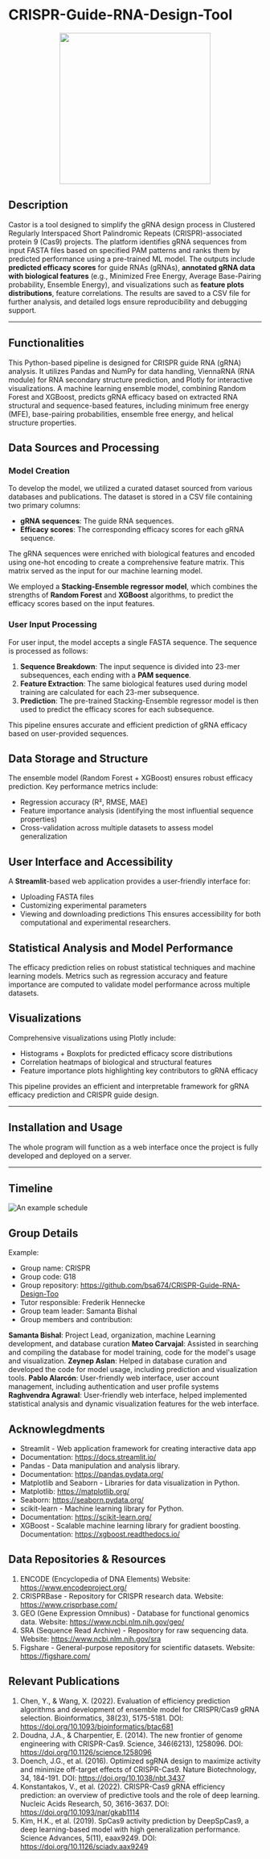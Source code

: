 # CRISPR-Guide-RNA-Design-Tool

<p align="center">
 
<img src="circular_logo.png" align="center" width="300" height="300" >
</p>

## Description

Castor is a tool designed to simplify the gRNA design process in Clustered Regularly Interspaced Short Palindromic Repeats (CRISPR)-associated protein 9 (Cas9) projects. The platform identifies gRNA sequences from input FASTA files based on specified PAM patterns and ranks them by predicted performance using a pre-trained ML model. The outputs include **predicted efficacy scores** for guide RNAs (gRNAs), **annotated gRNA data with biological features** (e.g., Minimized Free Energy, Average Base-Pairing probability, Ensemble Energy), and visualizations such as **feature plots distributions**, feature correlations. The results are saved to a CSV file for further analysis, and detailed logs ensure reproducibility and debugging support.

----
## Functionalities

This Python-based pipeline is designed for CRISPR guide RNA (gRNA) analysis. It utilizes Pandas and NumPy for data handling, ViennaRNA (RNA module) for RNA secondary structure prediction, and Plotly for interactive visualizations. A machine learning ensemble model, combining Random Forest and XGBoost, predicts gRNA efficacy based on extracted RNA structural and sequence-based features, including minimum free energy (MFE), base-pairing probabilities, ensemble free energy, and helical structure properties.

## Data Sources and Processing

### Model Creation
To develop the model, we utilized a curated dataset sourced from various databases and publications. The dataset is stored in a CSV file containing two primary columns: 
- **gRNA sequences**: The guide RNA sequences.
- **Efficacy scores**: The corresponding efficacy scores for each gRNA sequence.

The gRNA sequences were enriched with biological features and encoded using one-hot encoding to create a comprehensive feature matrix. This matrix served as the input for our machine learning model.

We employed a **Stacking-Ensemble regressor model**, which combines the strengths of **Random Forest** and **XGBoost** algorithms, to predict the efficacy scores based on the input features.

### User Input Processing
For user input, the model accepts a single FASTA sequence. The sequence is processed as follows:
1. **Sequence Breakdown**: The input sequence is divided into 23-mer subsequences, each ending with a **PAM sequence**.
2. **Feature Extraction**: The same biological features used during model training are calculated for each 23-mer subsequence.
3. **Prediction**: The pre-trained Stacking-Ensemble regressor model is then used to predict the efficacy scores for each subsequence.

This pipeline ensures accurate and efficient prediction of gRNA efficacy based on user-provided sequences.

## Data Storage and Structure
The ensemble model (Random Forest + XGBoost) ensures robust efficacy prediction. Key performance metrics include:

- Regression accuracy (R², RMSE, MAE)
- Feature importance analysis (identifying the most influential sequence properties)
- Cross-validation across multiple datasets to assess model generalization
## User Interface and Accessibility
A **Streamlit**-based web application provides a user-friendly interface for:

- Uploading FASTA files
- Customizing experimental parameters
- Viewing and downloading predictions
This ensures accessibility for both computational and experimental researchers.
## Statistical Analysis and Model Performance
The efficacy prediction relies on robust statistical techniques and machine learning models. Metrics such as regression accuracy and feature importance are computed to validate model performance across multiple datasets.

## Visualizations
Comprehensive visualizations using Plotly include:
- Histograms + Boxplots for predicted efficacy score distributions
- Correlation heatmaps of biological and structural features
- Feature importance plots highlighting key contributors to gRNA efficacy

This pipeline provides an efficient and interpretable framework for gRNA efficacy prediction and CRISPR guide design.

----
## Installation and Usage

The whole program will function as a web interface once the project is fully developed and deployed on a server.

----
## Timeline
![An example schedule](timeline.png)
## Group Details
Example:
- Group name: CRISPR
- Group code: G18
- Group repository: https://github.com/bsa674/CRISPR-Guide-RNA-Design-Too
- Tutor responsible: Frederik Hennecke
- Group team leader: Samanta Bishal
- Group members and contribution:

**Samanta Bishal**: Project Lead, organization, machine Learning development, and database curation
**Mateo Carvajal**: Assisted in searching and compiling the database for model training, code for the model's usage and visualization.
**Zeynep Aslan**: Helped in database curation and  developed the code for model usage, including prediction and visualization tools.
**Pablo Alarcón**: User-friendly web interface, user account management, including authentication and user profile systems
**Raghvendra Agrawal**: User-friendly web interface, helped implemented statistical analysis and dynamic visualization features for the web interface.

## Acknowlegdments

- Streamlit - Web application framework for creating interactive data app
- Documentation: https://docs.streamlit.io/
- Pandas - Data manipulation and analysis library.
- Documentation: https://pandas.pydata.org/
- Matplotlib and Seaborn - Libraries for data visualization in Python.
- Matplotlib: https://matplotlib.org/
- Seaborn: https://seaborn.pydata.org/
- scikit-learn - Machine learning library for Python.
- Documentation: https://scikit-learn.org/
- XGBoost - Scalable machine learning library for gradient boosting.
Documentation: https://xgboost.readthedocs.io/

## Data Repositories & Resources
1) ENCODE (Encyclopedia of DNA Elements)
Website: https://www.encodeproject.org/
2) CRISPRBase - Repository for CRISPR research data.
Website: https://www.crisprbase.com/
3) GEO (Gene Expression Omnibus) - Database for functional genomics data.
Website: https://www.ncbi.nlm.nih.gov/geo/
4) SRA (Sequence Read Archive) - Repository for raw sequencing data.
Website: https://www.ncbi.nlm.nih.gov/sra
5) Figshare - General-purpose repository for scientific datasets.
Website: https://figshare.com/


## Relevant Publications
1) Chen, Y., & Wang, X. (2022). Evaluation of efficiency prediction algorithms and development of ensemble model for CRISPR/Cas9 gRNA selection. Bioinformatics, 38(23), 5175-5181.
DOI: https://doi.org/10.1093/bioinformatics/btac681
2) Doudna, J.A., & Charpentier, E. (2014). The new frontier of genome engineering with CRISPR-Cas9. Science, 346(6213), 1258096.
DOI: https://doi.org/10.1126/science.1258096
3) Doench, J.G., et al. (2016). Optimized sgRNA design to maximize activity and minimize off-target effects of CRISPR-Cas9. Nature Biotechnology, 34, 184-191.
DOI: https://doi.org/10.1038/nbt.3437
4) Konstantakos, V., et al. (2022). CRISPR-Cas9 gRNA efficiency prediction: an overview of predictive tools and the role of deep learning. Nucleic Acids Research, 50, 3616-3637.
DOI: https://doi.org/10.1093/nar/gkab1114
5) Kim, H.K., et al. (2019). SpCas9 activity prediction by DeepSpCas9, a deep learning-based model with high generalization performance. Science Advances, 5(11), eaax9249.
DOI: https://doi.org/10.1126/sciadv.aax9249
